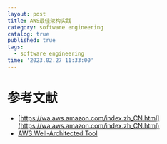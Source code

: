 ```yaml
---
layout: post
title: AWS最佳架构实践
category: software engineering
catalog: true
published: true
tags:
  - software engineering
time: '2023.02.27 11:33:00'
---
```


# 参考文献
- [https://wa.aws.amazon.com/index.zh_CN.html](https://wa.aws.amazon.com/index.zh_CN.html)
- [AWS Well-Architected Tool](https://docs.aws.amazon.com/pdfs/wellarchitected/latest/userguide/wellarchitected-ug.pdf)